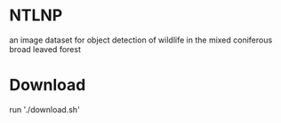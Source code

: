 # NTLNP
an image dataset for object detection of wildlife in the mixed coniferous broad leaved forest

# Download
run './download.sh'
